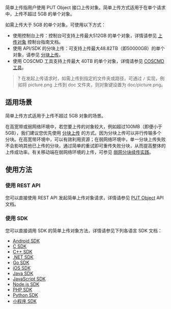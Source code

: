 简单上传指用户使用 PUT Object 接口上传对象。简单上传方式适用于在单个请求中，上传不超过 5GB 的单个对象。

如需上传大于 5GB 的单个对象，可使用以下方式：

- 使用控制台上传：控制台可支持上传最大512GB 的单个对象，详情请参见 [上传对象](https://cloud.tencent.com/document/product/436/13321) 控制台指南文档。
- 使用 API/SDK 的分块上传：可支持上传最大48.82TB（即50000GB）的单个对象，请参见 [分块上传](https://cloud.tencent.com/document/product/436/14112)。
- 使用 COSCMD 工具支持上传最大 40TB 的单个对象，详情请参见 [COSCMD 工具](https://cloud.tencent.com/document/product/436/10976)。

>? 在发起上传请求时，如需上传到指定的文件夹或路径，可通过 `/` 实现，例如将 picture.png 上传到 doc 文件夹，则对象键设置为 doc/picture.png。
>

## 适用场景

简单上传方式适用于上传不超过 5GB 对象的场景。

在高宽带或弱网络环境中，若您要上传的对象较大，例如超过100MB（即便小于5GB），我们建议您优先使用 [分块上传](https://cloud.tencent.com/document/product/436/14112) 的方式。因为分块上传可以并行传输多个分块。在高宽带环境中，可以有效利用资源；在弱网络环境中，单一分块上传失败不会影响其他已上传的分块，通过简单的重试即可重传失败分块，从而提高整体的上传成功率。有关移动端在弱网络环境的上传，可参见 [弱网分块续传实践](https://cloud.tencent.com/document/product/436/34352)。


## 使用方法

### 使用 REST API

您可以直接使用 REST API 发起简单上传对象请求，详情请参见 [PUT Object](https://cloud.tencent.com/document/product/436/7749) API 文档。

### 使用 SDK

您可以直接调用 SDK 的简单上传对象方法，详情请参见下列各语言 SDK 文档：

- [Android SDK](https://cloud.tencent.com/document/product/436/46415)
- [C SDK](https://cloud.tencent.com/document/product/436/65655)
- [C++ SDK](https://cloud.tencent.com/document/product/436/35161)
- [.NET SDK](https://cloud.tencent.com/document/product/436/47231)
- [Go SDK](https://cloud.tencent.com/document/product/436/65644)
- [iOS SDK](https://cloud.tencent.com/document/product/436/46381)
- [Java SDK](https://cloud.tencent.com/document/product/436/65935)
- [JavaScript SDK](https://cloud.tencent.com/document/product/436/64960)
- [Node.js SDK](https://cloud.tencent.com/document/product/436/64980)
- [PHP SDK](https://cloud.tencent.com/document/product/436/64283)
- [Python SDK](https://cloud.tencent.com/document/product/436/65820)
- [小程序 SDK](https://cloud.tencent.com/document/product/436/64991)

